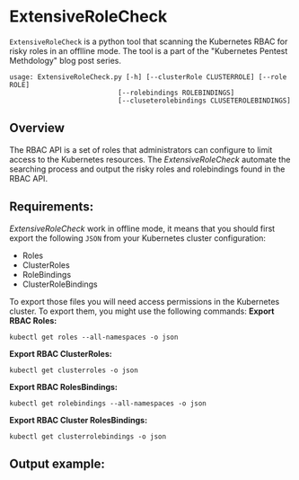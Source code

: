 # ExtensiveRoleCheck

`ExtensiveRoleCheck` is a python tool that scanning the Kubernetes RBAC for risky roles in an offlline mode. The tool is a part of the "Kubernetes Pentest Methdology" blog post series.
```
usage: ExtensiveRoleCheck.py [-h] [--clusterRole CLUSTERROLE] [--role ROLE]  
                           [--rolebindings ROLEBINDINGS]  
                           [--cluseterolebindings CLUSETEROLEBINDINGS]
```


## Overview
The RBAC API is a set of roles that administrators can configure to limit access to the Kubernetes resources. The *ExtensiveRoleCheck* automate the searching process and output the risky roles and rolebindings found in the RBAC API. 

## Requirements:

*ExtensiveRoleCheck* work in offline mode, it means that you should first export the following `JSON` from your Kubernetes cluster configuration:

 - Roles 
 - ClusterRoles 
 - RoleBindings 
 - ClusterRoleBindings

To export those files you will need access permissions in the Kubernetes cluster. To export them, you might use the following commands:
**Export RBAC Roles:**
```
kubectl get roles --all-namespaces -o json
```
**Export RBAC ClusterRoles:**
```
kubectl get clusterroles -o json
```
**Export RBAC RolesBindings:**
```
kubectl get rolebindings --all-namespaces -o json
```
**Export RBAC Cluster RolesBindings:**
```
kubectl get clusterrolebindings -o json
```
## Output example:

